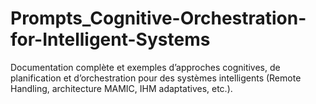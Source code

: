 # Prompts_Cognitive-Orchestration-for-Intelligent-Systems
Documentation complète et exemples d’approches cognitives, de planification et d’orchestration pour des systèmes intelligents (Remote Handling, architecture MAMIC, IHM adaptatives, etc.).
